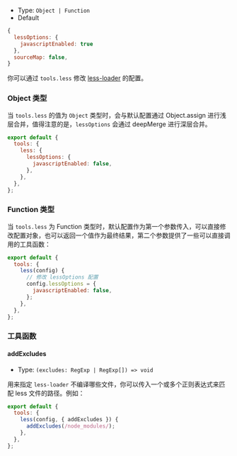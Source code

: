 - Type: `Object | Function`
- Default

```js
{
  lessOptions: {
    javascriptEnabled: true
  },
  sourceMap: false,
}
```

你可以通过 `tools.less` 修改 [less-loader](https://github.com/webpack-contrib/less-loader) 的配置。

### Object 类型

当 `tools.less` 的值为 `Object` 类型时，会与默认配置通过 Object.assign 进行浅层合并，值得注意的是，`lessOptions` 会通过 deepMerge 进行深层合并。

```js
export default {
  tools: {
    less: {
      lessOptions: {
        javascriptEnabled: false,
      },
    },
  },
};
```

### Function 类型

当 `tools.less` 为 Function 类型时，默认配置作为第一个参数传入，可以直接修改配置对象，也可以返回一个值作为最终结果，第二个参数提供了一些可以直接调用的工具函数：

```js
export default {
  tools: {
    less(config) {
      // 修改 lessOptions 配置
      config.lessOptions = {
        javascriptEnabled: false,
      };
    },
  },
};
```

### 工具函数

#### addExcludes

- Type: `(excludes: RegExp | RegExp[]) => void`

用来指定 `less-loader` 不编译哪些文件，你可以传入一个或多个正则表达式来匹配 less 文件的路径。例如：

```js
export default {
  tools: {
    less(config, { addExcludes }) {
      addExcludes(/node_modules/);
    },
  },
};
```
